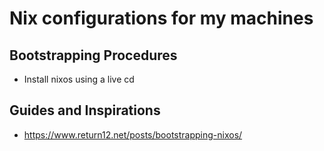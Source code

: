 # Nix configurations for my machines

## Bootstrapping Procedures
- Install nixos using a live cd

## Guides and Inspirations
- https://www.return12.net/posts/bootstrapping-nixos/
